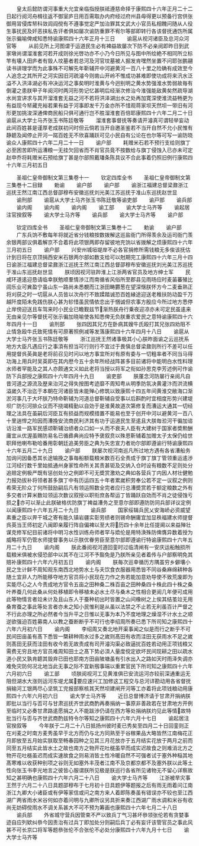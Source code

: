 <!-- { "loadSidebar": true } -->
　　皇太后懿防谓河事重大允宜亲临指授朕祗遵慈命择于康熙四十六年正月二十二日起行阅河舟楫往返不御室庐日用百需取办内府经过府州县毋得更以预备行宫供张御用冐侵库帑科敛闾阎傥有不遵事觉定严加治罪其文武大小官员私相餽问随从人役生事扰民及奸恶挟私告讦者俱如屡次谕防重罪不宥尔等部即转行各该督抚通饬所属张示徧喻俾咸知悉特谕康熙四十六年正月十三日
　　谕扈从视河诸臣及总河众河官等
　　从前见所上河图谓于运道民生必有裨益故屡次下防不必亲阅即昨日到武家墩尚谓溜淮套河若开成则徐光啓功亦不小乃今日所见与图中所绘絶不相同所立标竿有壊人田庐者有毁人坟墓者若总河及河官坟墓被人掘发肯嘿然坐置不问耶张鹏翮读书讲理学而为此事殊不可解先年靳辅开中河避黄河一百八十里之险确有成效至今人追念之其所开之河实因旧河疏濬今则凿山开岭不惟成功甚难即使功成将来汛水泛溢不入洪泽湖必有冲决运河之事矣明时淮黄与今迥别明之黄水势强淮水势弱故毎有倒灌之患朕甲子年阅河时两河形势记忆甚明后经渐次修治今淮强能敌黄矣然疏导湖水尚宜讲求与其开溜淮套无益之河不若将洪泽湖出水之处再加寛深使淮流益畅更为有益现今帑藏充裕若果有益于河事即发千万金亦所不惜观蒋家坝天然坝一带旧有河形更加挑浚深通俾商民船只俱可通行岂不胜溜淮套百倍耶康熙四十六年二月二十日谕扈从大学士马齐张玉书陈廷敬等
　　溜淮套事督抚等奏请开濬真可谓轻举妄动此间百姓甚是谨厚老成朕初问时但云倘若当开自邀圣鉴若不当开自然不允小民惟有静聼及闻停止开河一蹃百姓无不欣喜踊跃可见小民自有公论在也尔等可写一谕防晓谕众人康熙四十六年二月二十一日
　　谕户部
　　耗赠米石若不预行支给则旗丁必至困苦即所运漕粮一无挂欠回省而不肖官员竟不按数给与旗丁侵蚀入已亦未可定赵申乔将耗赠米石预给旗丁甚是尔部照戴璠条陈具议不合此事着仍照旧例行康熙四十六年三月初五日















　　圣祖仁皇帝御制文第三集卷十一
　　钦定四库全书
　　圣祖仁皇帝御制文第三集巻十二目録
　　勅谕
　　谕户部
　　谕户部
　　谕浙江福建总督梁鼐浙江巡抚王然江南江西总督邵穆布安徽巡抚刘光美江苏巡抚于准山东巡抚赵世显
　　谕刑部
　　谕扈从大学士马齐张玉书陈廷敬等谕吏部
　　谕戸部
　　谕兵部
　　谕内阁
　　谕内阁
　　谕内阁
　　谕工部
　　谕大学士马齐等
　　谕起居注官揆叙等
　　谕大学士马齐等
　　谕兵部
　　谕大学士马齐等
　　谕户部









　　钦定四库全书
　　圣祖仁皇帝御制文第三集巻十二
　　勅谕
　　谕户部
　　广东兵饷不敷每年将就近省分钱粮按数拨解这巡盐衙门所得羡余及运司衙门羡余银两部议俱着解京不合着将此项银两即存留彼地充饷以省拨解之烦康熙四十六年三月初五日
　　谕户部
　　兴安州城垣堤岸不必各官捐修所需钱粮无多俟该抚估计到日将在京顶捐西安米石银两尔部如数支给可以尅期完工康熙四十六年三月十四日谕浙江福建总督梁鼐浙江巡抚王然江南江西总督邵穆布安徽巡抚刘光美江苏巡抚于准山东巡抚赵世显
　　朕顷因视河驻跸淮上江浙两省官员及地方绅士军
　　民咸环道逺迎恳请临幸朕勉顺羣情渉江而南循省风俗所至郡县见雨旸应时麦苖蕃殖比闾乐业可兾盈宁虽山东一路尚未悉覩而江浙田畴欝葱在望深惬朕怀方今二麦垂熟正将刈获之时一切扈从人员皆以次舟行不致蹂踏诚恐百姓縁途迎送老稚扶防动盈千万越阡度陌未免践伤朕心甚为轸惜虽民情依恋出于悃诚但农事方殷应今所过地方悉停止岸傍迎送且车驾来时小民业已瞻觐兹节渐热朕舟行乗夜迎凉亦未可定民虽逺来无由亲见尔等督抚可张示徧加晓喻使各知悉俾无负朕重农爱民之意特谕康熙四十六年四月十一日
　　谕刑部
　　张四因其兄方在卧病其嫂牛氏殴打其兄张四劝阻不止情急殴牛氏致死情有可原著照例减等发落康熙四十六年四月十八日
　　谕扈从大学士马齐张玉书陈廷敬等
　　浙江巡抚王然诸事极其小心朕昨面谕之云巡抚系地方大臣凡遇应行之事湏有担当可行则行不宜过于畏愼总督梁鼐则所行不差可以任用提督呉英眞是老将前召见时问以地方事宜所对有原有委与一切粗率者不同当马得功海上用兵时吴英即在其内厯今五十余年所经战阵甚多目前诸将中能明白水性料理水师者罕能及之其人亦颇通文义如此老将当授以将军之衔如孙思克李芳述例可作谕防下兵部授之康熙四十六年四月十九日
　　谕吏部
　　朕厪念河防屡行亲阅凡自昔河道之源流及歴来治河之得失按图考迹靡不周知粤从明季防氛决黄灌汴而洪流横溢嵗久不治迄于本朝在河诸臣皆未能殚心修筑以致康熙十四五年间黄淮交敝海口渐淤河事几于大坏朕乃特命靳辅为河道总督靳辅自受事以后斟酌时宜相度形势兴建堤坝广防引河排众议而不挠竭精勤以自効于是淮黄故道次第修复而漕运大通其一切经理之法具在虽嗣后河臣互有损益而规模措置不能易也至于创开中河以避黄河一百八十里遄悍之险因而漕挽安流商民利济其有功于运道民生至逺且大朕毎涖河干徧加谘访沿淮一路军民感颂靳辅治绩者众口如一乆而不衰夫人臣有大建树于国家者奬勲酬庸宜从优渥虽赐防易名已循彞典尚应特予褒叙贲以殊恩靳辅着加赠太子太保仍给世职拜他喇布勒哈番用彰朝廷追美劳臣之典为矢忠宣力者劝尔部即遵谕行特谕康熙四十六年五月二十九日
　　谕户部
　　朕屡次视河南巡凡所过地方遇有各省漕船务加询问因备悉其长途输挽之事毎船额载粮米数百石全责成于旗丁旗丁管领重运逺渉江河经行数千里始抵通州身家性命所关其责甚钜及交纳入仓时设有粮数不足则处分追赔定例极严既有惩创处分之例即不可无奬赏激劝之典如各营兵丁内因人材壮健勉力报効拔补将领者甚多旗丁中有历运四五十年者累嵗积劳奉公若不定一议叙之例则希荣无阶众丁何所鼓励嗣后凡有领运照数全完者应行总漕奬赏若于额定粮数之外有多交者计算米数竝领运次数议叙授以职衔庶各帮运丁皆踊跃自効而不肖之徒侵蚀亏损之亦可以渐止此朕破格优防旗丁裨益漕务之至意尔部即遵防防同兵部详议定例以闻康熙四十六年五月二十九日
　　谕兵部
　　国家绥辑兵民乂安海峤必资威望素重之臣以畀干城之寄有能久镇岩疆实彰劳绩者则锡命酬庸宜加显秩福建水师提督呉英当王师初定八闽即亲履行阵自偏裨以至大将历四十余年比任提阃以来益殚壮谋克修军纪目前诸将中明习水性训练舟师者罕与嫓伦是用特涣殊防俾膺异数着授为威略将军仍管水师提督事务以示朕优眷劳臣至意尔部即遵谕行特谕康熙四十六年五月二十九日
　　谕内阁
　　朕此番阅视河道回銮时过临清闸有一安庆运船触损所载粮米俱被水侵恐部中以其不在江河不予豁免是乃朕所亲见者着传与户部察明免其赔补康熙四十六年六月初五日
　　谕内阁
　　朕毎次巡幸循历方隅虽穷乡僻壤小民之生计鲜不周知观东南西北地势水土与夫饮食衣服器用悉皆不同谷桑麻绵耕种各随土宜非人力所能移夺地方官员将小民现在力作之务若能加意劝导使不致荒废即为实能尽心之人今责成地方官令五亩之田种桑二株百亩之田种桑四十株此四十株之桑叶养蚕几何此桑从何处移植即令移植未必水土尽与桑木之性相合更阅几年便可成用此等物情言者竝未计及且山东人于蚕种初出时皆置之山间橡树之上俟其结茧竝无用桑育蚕之事此等处言者亦未之知小民惟利是从虽以法禁之不止若无利虽百计严督之不行此亦理之所必然者今当升平之日惟以无事为本乃不度地理之燥湿不计水土之顺逆欲强迫百姓募南人以教之蚕断断乎不可行也李绍周所奏已悉下所司知之康熙四十六年六月初六日
　　谕内阁
　　李绍周又奏北地开渠事闻之似是而行之断乎不可民间田亩虽有髙下悉皆一槩耕种雨水过多之嵗则髙田有收而洼田无获雨水不足之嵗则髙田无获而洼田有收今若无故责成有司开濬沟渠必致逼扰百姓若动用正项钱粮又需费无穷且地方官员难周知田土之髙下势必湏人量度傥定欲坏民间现耕之田以疏水道小民又孰肯聼其毁弃已田也耶南方田亩陂塘虽有引水出入之路如天时雨泽失调亦难免灾防何况北地当此无事之际不宜新剏事端以重累官民下所司知之康熙四十六年六月初六日
　　谕工部
　　顷朕阅视河工见黄淮俱已安流运河亦较前深通重运无阻但湖水大涨则运河东堤尤属要应速兴工加修这工程交与总河详勘动用各省督抚捐输河工银两尽心坚筑工完报部察核其天然坝建闸开河等工亦着将此项钱粮动用康熙四十六年六月初六日
　　谕大学士马齐等
　　近日总督博济请于甘肃开捐纳朕即批以当行与否可与甘肃巡抚齐世武商酌再奏捐纳一事原非善政若在甘肃地方开例至临时又必奏甘肃路逺愿捐之人不能跋渉仍请在西方等处捐纳朕灼见此等情故特批当行与否与齐世武商酌兹特令尔等知之康熙四十六年六月十七日
　　谕起居注官揆叙等
　　今年朕于二月二十八日抵扬州彼时麦已秀矣至四月二十日回銮则正在刈麦之时南方麦秀虽早于北方而仍与北方同熟至于谷稼果品大略皆然江南梅花正月即放至五月始实朕取至畅春园种之见其三月花放亦于五月结实花放于两月之前而同至五月结实此皆水土之故也南方之物开花吐穟虽早而成实迟故食之则难消北方之物开花吐穟虽迟而成实速故食之则易消皆土性冷暖自然不可强者试于塞外种稲其地髙寒难以收获种别项之谷则无如塞外丰茂者江南不及京都京都不及塞外朕以此等土性向张玉书李光地言之彼皆心服谓朕所见极是朕巡行各省所见诸物无不留心详察故知之甚明确也康熙四十六年六月二十八日
　　谕大学士马齐等
　　江浙被旱灾事王然于六月二十八日具题邵穆布于七月初十日具题伊等题报之后有雨无雨着问江南浙江九卿大小诸臣或有伊等家信或问之南方来人着即陈奏虽有错误亦不较也至江西湖广两省雨水米谷何如亦着问明与九卿所议另具折来奏江西湖广雨水调和米谷有收尚无妨碍傥雨水不调关系甚大不可不预为筹画也康熙四十六年七月二十八日
　　谕兵部
　　外省城守营兵因管束不严以致兵丁气习甚坏叅领张伦若有贪婪事迹自应列欵纠叅今因责治有过兵丁即加处分则嗣后兵丁必有妄讦该管官员之事此风甚不可长京口将军等题叅张伦不合张伦不必处分康熙四十六年九月十七日
　　谕大学士马齐等
